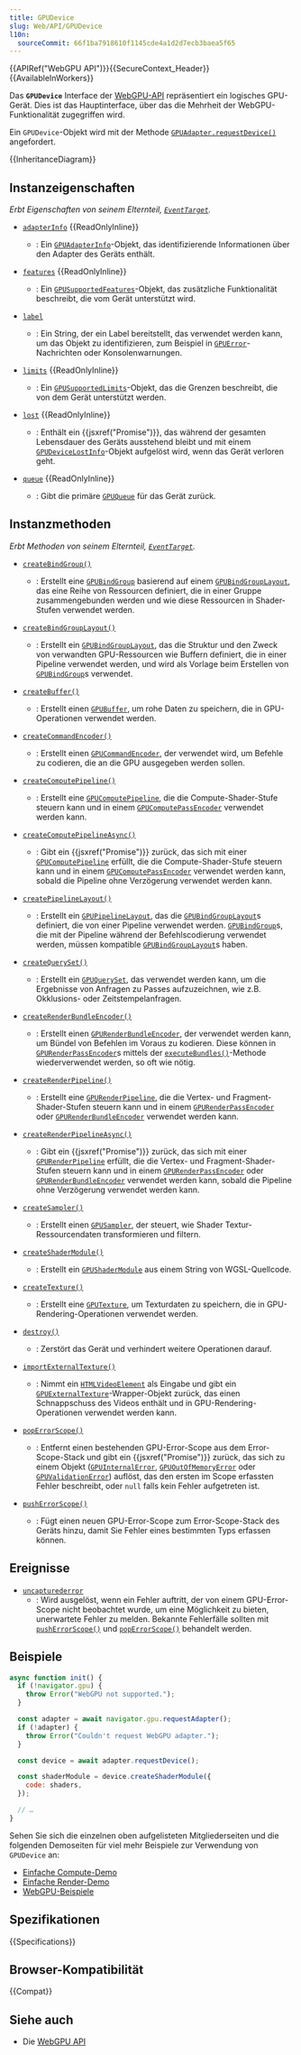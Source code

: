 ```yaml
---
title: GPUDevice
slug: Web/API/GPUDevice
l10n:
  sourceCommit: 66f1ba7918610f1145cde4a1d2d7ecb3baea5f65
---
```


{{APIRef("WebGPU API")}}{{SecureContext_Header}}{{AvailableInWorkers}}

Das **`GPUDevice`** Interface der [WebGPU-API](/de/docs/Web/API/WebGPU_API) repräsentiert ein logisches GPU-Gerät. Dies ist das Hauptinterface, über das die Mehrheit der WebGPU-Funktionalität zugegriffen wird.

Ein `GPUDevice`-Objekt wird mit der Methode [`GPUAdapter.requestDevice()`](/de/docs/Web/API/GPUAdapter/requestDevice) angefordert.

{{InheritanceDiagram}}

## Instanzeigenschaften

_Erbt Eigenschaften von seinem Elternteil, [`EventTarget`](/de/docs/Web/API/EventTarget)._

- [`adapterInfo`](/de/docs/Web/API/GPUDevice/adapterInfo) {{ReadOnlyInline}}
  - : Ein [`GPUAdapterInfo`](/de/docs/Web/API/GPUAdapterInfo)-Objekt, das identifizierende Informationen über den Adapter des Geräts enthält.

- [`features`](/de/docs/Web/API/GPUDevice/features) {{ReadOnlyInline}}
  - : Ein [`GPUSupportedFeatures`](/de/docs/Web/API/GPUSupportedFeatures)-Objekt, das zusätzliche Funktionalität beschreibt, die vom Gerät unterstützt wird.

- [`label`](/de/docs/Web/API/GPUDevice/label)
  - : Ein String, der ein Label bereitstellt, das verwendet werden kann, um das Objekt zu identifizieren, zum Beispiel in [`GPUError`](/de/docs/Web/API/GPUError)-Nachrichten oder Konsolenwarnungen.

- [`limits`](/de/docs/Web/API/GPUDevice/limits) {{ReadOnlyInline}}
  - : Ein [`GPUSupportedLimits`](/de/docs/Web/API/GPUSupportedLimits)-Objekt, das die Grenzen beschreibt, die von dem Gerät unterstützt werden.

- [`lost`](/de/docs/Web/API/GPUDevice/lost) {{ReadOnlyInline}}
  - : Enthält ein {{jsxref("Promise")}}, das während der gesamten Lebensdauer des Geräts ausstehend bleibt und mit einem [`GPUDeviceLostInfo`](/de/docs/Web/API/GPUDeviceLostInfo)-Objekt aufgelöst wird, wenn das Gerät verloren geht.

- [`queue`](/de/docs/Web/API/GPUDevice/queue) {{ReadOnlyInline}}
  - : Gibt die primäre [`GPUQueue`](/de/docs/Web/API/GPUQueue) für das Gerät zurück.

## Instanzmethoden

_Erbt Methoden von seinem Elternteil, [`EventTarget`](/de/docs/Web/API/EventTarget)._

- [`createBindGroup()`](/de/docs/Web/API/GPUDevice/createBindGroup)
  - : Erstellt eine [`GPUBindGroup`](/de/docs/Web/API/GPUBindGroup) basierend auf einem [`GPUBindGroupLayout`](/de/docs/Web/API/GPUBindGroupLayout), das eine Reihe von Ressourcen definiert, die in einer Gruppe zusammengebunden werden und wie diese Ressourcen in Shader-Stufen verwendet werden.

- [`createBindGroupLayout()`](/de/docs/Web/API/GPUDevice/createBindGroupLayout)
  - : Erstellt ein [`GPUBindGroupLayout`](/de/docs/Web/API/GPUBindGroupLayout), das die Struktur und den Zweck von verwandten GPU-Ressourcen wie Buffern definiert, die in einer Pipeline verwendet werden, und wird als Vorlage beim Erstellen von [`GPUBindGroup`](/de/docs/Web/API/GPUBindGroup)s verwendet.

- [`createBuffer()`](/de/docs/Web/API/GPUDevice/createBuffer)
  - : Erstellt einen [`GPUBuffer`](/de/docs/Web/API/GPUBuffer), um rohe Daten zu speichern, die in GPU-Operationen verwendet werden.

- [`createCommandEncoder()`](/de/docs/Web/API/GPUDevice/createCommandEncoder)
  - : Erstellt einen [`GPUCommandEncoder`](/de/docs/Web/API/GPUCommandEncoder), der verwendet wird, um Befehle zu codieren, die an die GPU ausgegeben werden sollen.

- [`createComputePipeline()`](/de/docs/Web/API/GPUDevice/createComputePipeline)
  - : Erstellt eine [`GPUComputePipeline`](/de/docs/Web/API/GPUComputePipeline), die die Compute-Shader-Stufe steuern kann und in einem [`GPUComputePassEncoder`](/de/docs/Web/API/GPUComputePassEncoder) verwendet werden kann.

- [`createComputePipelineAsync()`](/de/docs/Web/API/GPUDevice/createComputePipelineAsync)
  - : Gibt ein {{jsxref("Promise")}} zurück, das sich mit einer [`GPUComputePipeline`](/de/docs/Web/API/GPUComputePipeline) erfüllt, die die Compute-Shader-Stufe steuern kann und in einem [`GPUComputePassEncoder`](/de/docs/Web/API/GPUComputePassEncoder) verwendet werden kann, sobald die Pipeline ohne Verzögerung verwendet werden kann.

- [`createPipelineLayout()`](/de/docs/Web/API/GPUDevice/createPipelineLayout)
  - : Erstellt ein [`GPUPipelineLayout`](/de/docs/Web/API/GPUPipelineLayout), das die [`GPUBindGroupLayout`](/de/docs/Web/API/GPUBindGroupLayout)s definiert, die von einer Pipeline verwendet werden. [`GPUBindGroup`](/de/docs/Web/API/GPUBindGroup)s, die mit der Pipeline während der Befehlscodierung verwendet werden, müssen kompatible [`GPUBindGroupLayout`](/de/docs/Web/API/GPUBindGroupLayout)s haben.

- [`createQuerySet()`](/de/docs/Web/API/GPUDevice/createQuerySet)
  - : Erstellt ein [`GPUQuerySet`](/de/docs/Web/API/GPUQuerySet), das verwendet werden kann, um die Ergebnisse von Anfragen zu Passes aufzuzeichnen, wie z.B. Okklusions- oder Zeitstempelanfragen.

- [`createRenderBundleEncoder()`](/de/docs/Web/API/GPUDevice/createRenderBundleEncoder)
  - : Erstellt einen [`GPURenderBundleEncoder`](/de/docs/Web/API/GPURenderBundleEncoder), der verwendet werden kann, um Bündel von Befehlen im Voraus zu kodieren. Diese können in [`GPURenderPassEncoder`](/de/docs/Web/API/GPURenderPassEncoder)s mittels der [`executeBundles()`](/de/docs/Web/API/GPURenderPassEncoder/executeBundles)-Methode wiederverwendet werden, so oft wie nötig.

- [`createRenderPipeline()`](/de/docs/Web/API/GPUDevice/createRenderPipeline)
  - : Erstellt eine [`GPURenderPipeline`](/de/docs/Web/API/GPURenderPipeline), die die Vertex- und Fragment-Shader-Stufen steuern kann und in einem [`GPURenderPassEncoder`](/de/docs/Web/API/GPURenderPassEncoder) oder [`GPURenderBundleEncoder`](/de/docs/Web/API/GPURenderBundleEncoder) verwendet werden kann.

- [`createRenderPipelineAsync()`](/de/docs/Web/API/GPUDevice/createRenderPipelineAsync)
  - : Gibt ein {{jsxref("Promise")}} zurück, das sich mit einer [`GPURenderPipeline`](/de/docs/Web/API/GPURenderPipeline) erfüllt, die die Vertex- und Fragment-Shader-Stufen steuern kann und in einem [`GPURenderPassEncoder`](/de/docs/Web/API/GPURenderPassEncoder) oder [`GPURenderBundleEncoder`](/de/docs/Web/API/GPURenderBundleEncoder) verwendet werden kann, sobald die Pipeline ohne Verzögerung verwendet werden kann.

- [`createSampler()`](/de/docs/Web/API/GPUDevice/createSampler)
  - : Erstellt einen [`GPUSampler`](/de/docs/Web/API/GPUSampler), der steuert, wie Shader Textur-Ressourcendaten transformieren und filtern.

- [`createShaderModule()`](/de/docs/Web/API/GPUDevice/createShaderModule)
  - : Erstellt ein [`GPUShaderModule`](/de/docs/Web/API/GPUShaderModule) aus einem String von WGSL-Quellcode.

- [`createTexture()`](/de/docs/Web/API/GPUDevice/createTexture)
  - : Erstellt eine [`GPUTexture`](/de/docs/Web/API/GPUTexture), um Texturdaten zu speichern, die in GPU-Rendering-Operationen verwendet werden.

- [`destroy()`](/de/docs/Web/API/GPUDevice/destroy)
  - : Zerstört das Gerät und verhindert weitere Operationen darauf.

- [`importExternalTexture()`](/de/docs/Web/API/GPUDevice/importExternalTexture)
  - : Nimmt ein [`HTMLVideoElement`](/de/docs/Web/API/HTMLVideoElement) als Eingabe und gibt ein [`GPUExternalTexture`](/de/docs/Web/API/GPUExternalTexture)-Wrapper-Objekt zurück, das einen Schnappschuss des Videos enthält und in GPU-Rendering-Operationen verwendet werden kann.

- [`popErrorScope()`](/de/docs/Web/API/GPUDevice/popErrorScope)
  - : Entfernt einen bestehenden GPU-Error-Scope aus dem Error-Scope-Stack und gibt ein {{jsxref("Promise")}} zurück, das sich zu einem Objekt ([`GPUInternalError`](/de/docs/Web/API/GPUInternalError), [`GPUOutOfMemoryError`](/de/docs/Web/API/GPUOutOfMemoryError) oder [`GPUValidationError`](/de/docs/Web/API/GPUValidationError)) auflöst, das den ersten im Scope erfassten Fehler beschreibt, oder `null` falls kein Fehler aufgetreten ist.

- [`pushErrorScope()`](/de/docs/Web/API/GPUDevice/pushErrorScope)
  - : Fügt einen neuen GPU-Error-Scope zum Error-Scope-Stack des Geräts hinzu, damit Sie Fehler eines bestimmten Typs erfassen können.

## Ereignisse

- [`uncapturederror`](/de/docs/Web/API/GPUDevice/uncapturederror_event)
  - : Wird ausgelöst, wenn ein Fehler auftritt, der von einem GPU-Error-Scope nicht beobachtet wurde, um eine Möglichkeit zu bieten, unerwartete Fehler zu melden. Bekannte Fehlerfälle sollten mit [`pushErrorScope()`](/de/docs/Web/API/GPUDevice/pushErrorScope) und [`popErrorScope()`](/de/docs/Web/API/GPUDevice/popErrorScope) behandelt werden.

## Beispiele

```js
async function init() {
  if (!navigator.gpu) {
    throw Error("WebGPU not supported.");
  }

  const adapter = await navigator.gpu.requestAdapter();
  if (!adapter) {
    throw Error("Couldn't request WebGPU adapter.");
  }

  const device = await adapter.requestDevice();

  const shaderModule = device.createShaderModule({
    code: shaders,
  });

  // …
}
```

Sehen Sie sich die einzelnen oben aufgelisteten Mitgliederseiten und die folgenden Demoseiten für viel mehr Beispiele zur Verwendung von `GPUDevice` an:

- [Einfache Compute-Demo](https://mdn.github.io/dom-examples/webgpu-compute-demo/)
- [Einfache Render-Demo](https://mdn.github.io/dom-examples/webgpu-render-demo/)
- [WebGPU-Beispiele](https://webgpu.github.io/webgpu-samples/)

## Spezifikationen

{{Specifications}}

## Browser-Kompatibilität

{{Compat}}

## Siehe auch

- Die [WebGPU API](/de/docs/Web/API/WebGPU_API)
